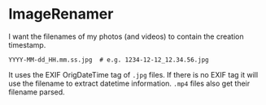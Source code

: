 # ImageRenamer

I want the filenames of my photos (and videos) to contain the creation timestamp.
```
YYYY-MM-dd_HH.mm.ss.jpg  # e.g. 1234-12-12_12.34.56.jpg
```
It uses the EXIF OrigDateTime tag of `.jpg` files. If there is no EXIF tag it will use the filename to extract datetime information. `.mp4` files also get their filename parsed.
